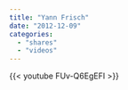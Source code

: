 ```yaml
---
title: "Yann Frisch"
date: "2012-12-09"
categories:
  - "shares"
  - "videos"
---
```


{{< youtube FUv-Q6EgEFI >}}
